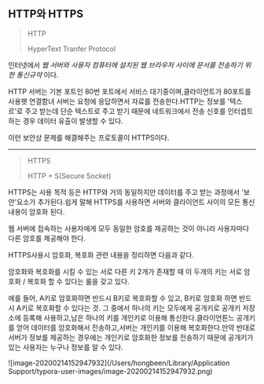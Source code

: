 ## HTTP와 HTTPS

> HTTP
>
>  HyperText Tranfer Protocol

인터넷에서 *웹 서버와 사용자 컴퓨터에 설치된 웹 브라우저 사이에 문서를 전송하기 위한 통신규약* 이다.

HTTP 서버는 기본 포트인 80번 포트에서 서비스 대기중이며,클라이언트가 80포트를 사용햇 연결함녀 서버는 요청에 응답하면서 자료를 전송한다.HTTP는 정보를 '텍스르'로 주고 받는데 단순 텍스트로 주고 받기 때문에 네트워크에서 전송 신호를 인터셉트하는 경우 데이터 유출이 발생할 수 있다.

이런 보안상 문제를 해결해주는 프로토콜이 HTTPS이다.

----



> HTTPS
>
> HTTP + S(Secure Socket)

HTTPS는 사용 목적 등은 HTTP와 거의 동일하지만 데이터를 주고 받는 과정에서 '보안'요소가 추가된다.쉽게 말해 HTTPS를 사용하면 서버와 클라이언트 사이의 모든 통신 내용이 암호화 된다.

웹 서버에 접속하는 사용자에게 모두 동일한 암호를 제공하는 것이 아니라 사용자마다 다른 암호를 제공해야 한다.

HTTPS사용시 암호화, 복호화 관련 내용을 정리하면 다음과 같다.

암호화와 복호화를 시킬 수 있는 서로 다른 키 2개가 존재할 때 이 두개의 키는 서로 암호화 / 복호화 할 수 있다는 룰을 갖고 있다.

에를 들어, A키로 암호화하면 반드시 B키로 복호화할 수 있고, B키로 암호화 하면 반드시 A키로 복호화할 수 있다는 것. 그 중에서 하나의 키는 모두에게 공개키로 공개키 저장소에 등록해 사용하고,남은 하나의 키를 개인키로 이용해 통신한다.클라이언튼느 공개키를 얻어 데이터를 암호화해서 전송하고,서버는 개인키를 이용해 복호화한다.만약 반대로 서버가 정보를 제공하는 경우에는 개인키로 암호화한 정보를 전송하기 때문에 공개키가 있는 사용자는 누구나 정보를 알 수 있다.

![image-20200214152947932](/Users/hongbeen/Library/Application Support/typora-user-images/image-20200214152947932.png)